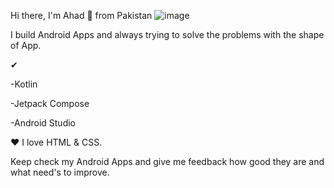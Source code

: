 Hi there, I'm Ahad 👋 from Pakistan ![image](https://github.com/user-attachments/assets/c2fc9d31-0563-4a28-8654-f115ed00fa80)

I build Android Apps and always trying to solve the problems with the shape of App.

✔

-Kotlin

-Jetpack Compose

-Android Studio

❤ I love HTML & CSS.

Keep check my Android Apps and give me feedback how good they are and what need's to improve.

